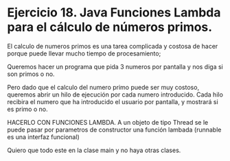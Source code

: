 # Ejercicio 18. Java Funciones Lambda para el cálculo de números primos.

El calculo de numeros primos es una tarea complicada y costosa de hacer porque puede
llevar mucho tiempo de procesamiento;

Queremos hacer un programa que pida 3 numeros por pantalla y nos diga si son primos o no.

Pero dado que el calculo del numero primo puede ser muy costoso, queremos abrir un hilo de
ejecución por cada numero introducido. Cada hilo recibira el numero que ha introducido el 
usuario por pantalla, y mostrará si es primo o no.

HACERLO CON FUNCIONES LAMBDA. A un objeto de tipo Thread se le puede pasar por parametros de 
constructor una función lambada (runnable es una interfaz funcional)

Quiero que todo este en la clase main y no haya otras clases.




